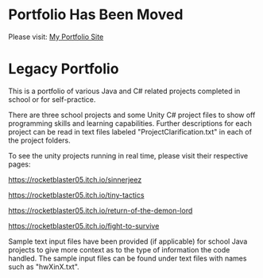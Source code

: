 # Portfolio Has Been Moved
Please visit: [My Portfolio Site](https://danielx1611.github.io/portfolio/)


# Legacy Portfolio
This is a portfolio of various Java and C# related projects completed in school or for self-practice.

There are three school projects and some Unity C# project files to show off programming skills and learning capabilities. 
Further descriptions for each project can be read in text files labeled "ProjectClarification.txt" in each of the project folders.

To see the unity projects running in real time, please visit their respective pages:

https://rocketblaster05.itch.io/sinnerjeez

https://rocketblaster05.itch.io/tiny-tactics

https://rocketblaster05.itch.io/return-of-the-demon-lord

https://rocketblaster05.itch.io/fight-to-survive

Sample text input files have been provided (if applicable) for school Java projects to give more context
as to the type of information the code handled. The sample input files can be found under text files with
names such as "hwXinX.txt".
